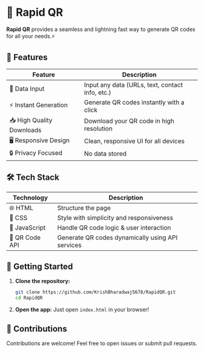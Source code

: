 # 🚀 Rapid QR

**Rapid QR** provides a seamless and lightning fast way to generate QR codes for all your needs.⚡

## 🌟 Features

| Feature                         | Description                                                                 |
|----------------------------------|-----------------------------------------------------------------------------|
| 🧾 Data Input                    | Input any data (URLs, text, contact info, etc.)                            |
| ⚡ Instant Generation            | Generate QR codes instantly with a click                                   |
| 📥 High Quality Downloads       | Download your QR code in high resolution                                   |
| 🖥️ Responsive Design            | Clean, responsive UI for all devices                                       |
| 🔒 Privacy Focused              | No data stored                                                             |

## 🛠 Tech Stack

| Technology       | Description                                                  |
|------------------|--------------------------------------------------------------|
| 🌐 HTML          | Structure the page                                           |
| 🎨 CSS           | Style with simplicity and responsiveness                     |
| 🧠 JavaScript    | Handle QR code logic & user interaction                      |
| 🔗 QR Code API   | Generate QR codes dynamically using API services             |

## 🚀 Getting Started

1. **Clone the repository:**

   ```bash
   git clone https://github.com/KrishBharadwaj5678/RapidQR.git
   cd RapidQR
   ```

2. **Open the app:**
   Just open `index.html` in your browser!

## 🤝 Contributions

Contributions are welcome! Feel free to open issues or submit pull requests.
